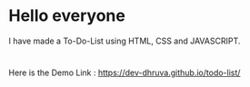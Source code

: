 # Hello everyone
I have made a To-Do-List using HTML, CSS and JAVASCRIPT.
#
Here is the Demo Link : https://dev-dhruva.github.io/todo-list/
